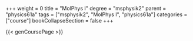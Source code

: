 +++
weight = 0
title = "MolPhys I"
degree = "msphysik2"
parent = "physics61a"
tags = ["msphysik2", "MolPhys I", "physics61a"]
categories = ["course"]
bookCollapseSection = false
+++

{{< genCoursePage >}}
